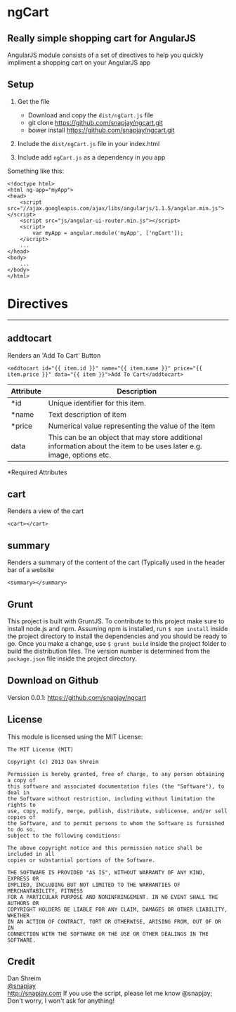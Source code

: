ngCart
======

Really simple shopping cart for AngularJS
-----------------------------------------------------------------
AngularJS module consists of a set of directives to help you quickly impliment a shopping cart on your AngularJS app


Setup
-----
1. Get the file
    * Download and copy the  `dist/ngCart.js` file
    * git clone https://github.com/snapjay/ngcart.git
    * bower install https://github.com/snapjay/ngcart.git

2. Include the  `dist/ngCart.js` file in your index.html
3. Include add `ngCart.js` as  a dependency in you app

Something like this:
```
<!doctype html>
<html ng-app="myApp">
<head>
    <script src="//ajax.googleapis.com/ajax/libs/angularjs/1.1.5/angular.min.js"></script>
    <script src="js/angular-ui-router.min.js"></script>
    <script>
        var myApp = angular.module('myApp', ['ngCart']);
    </script>
    ...
</head>
<body>
    ...
</body>
</html>
```


# Directives
-------

## addtocart

Renders an 'Add To Cart' Button

```
<addtocart id="{{ item.id }}" name="{{ item.name }}" price="{{ item.price }}" data="{{ item }}">Add To Cart</addtocart>
```


| Attribute  |  Description |
| ------------- | ------------- |
| *id  | Unique identifier for this item.  |
| *name | Text description of item |
| *price | Numerical value representing the value of the item|
| data | This can be an object that may store additional information about the item to be uses later e.g. image, options etc. |

*Required Attributes

## cart

Renders a view of the cart

```
<cart></cart>
```



## summary

Renders a summary  of the content of the cart (Typically used in the header bar of a website
```
<summary></summary>
```



Grunt
------------
This project is built with GruntJS. To contribute to this project make sure to install node.js and npm.
Assuming npm is installed, run `$ npm install` inside the project directory to install the dependencies and you should
be ready to go.
Once you make a change, use `$ grunt build` inside the project folder to build the distribution files.
The version number is determined from the `package.json` file inside the project directory.


Download on Github
------------------
Version 0.0.1: https://github.com/snapjay/ngcart



License
-------

This module is licensed using the MIT License:

```
The MIT License (MIT)

Copyright (c) 2013 Dan Shreim

Permission is hereby granted, free of charge, to any person obtaining a copy of
this software and associated documentation files (the "Software"), to deal in
the Software without restriction, including without limitation the rights to
use, copy, modify, merge, publish, distribute, sublicense, and/or sell copies of
the Software, and to permit persons to whom the Software is furnished to do so,
subject to the following conditions:

The above copyright notice and this permission notice shall be included in all
copies or substantial portions of the Software.

THE SOFTWARE IS PROVIDED "AS IS", WITHOUT WARRANTY OF ANY KIND, EXPRESS OR
IMPLIED, INCLUDING BUT NOT LIMITED TO THE WARRANTIES OF MERCHANTABILITY, FITNESS
FOR A PARTICULAR PURPOSE AND NONINFRINGEMENT. IN NO EVENT SHALL THE AUTHORS OR
COPYRIGHT HOLDERS BE LIABLE FOR ANY CLAIM, DAMAGES OR OTHER LIABILITY, WHETHER
IN AN ACTION OF CONTRACT, TORT OR OTHERWISE, ARISING FROM, OUT OF OR IN
CONNECTION WITH THE SOFTWARE OR THE USE OR OTHER DEALINGS IN THE SOFTWARE.
```



Credit
------
Dan Shreim <br />
<a href="http://www.twitter.com/snapjay/">@snapjay</a> <br />
http://snapjay.com
If you use the script, please let me know @snapjay;  Don't worry, I won't ask for anything!